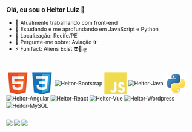 ### Olá, eu sou o Heitor Luiz 👋

- 🔭 Atualmente trabalhando com front-end
- 🌱 Estudando e me aprofundando em JavaScript e Python
- 📍 Localização: Recife/PE
- 💬 Pergunte-me sobre: Aviação ✈
- ⚡ Fun fact: Aliens Exist 👽👾🛸

##


##

<div style="display: inline_block"><br>
  <img align="center" alt="Heitor-HTML" height="60" width="60" src="https://raw.githubusercontent.com/devicons/devicon/master/icons/html5/html5-original.svg">
  <img align="center" alt="Heitor-CSS" height="60" width="60" src="https://raw.githubusercontent.com/devicons/devicon/master/icons/css3/css3-original.svg">
  <img align="center" alt="Heitor-Bootstrap" height="60" width="60" src="https://cdn.jsdelivr.net/gh/devicons/devicon/icons/bootstrap/bootstrap-original-wordmark.svg" />
  <img align="center" alt="Heitor-Js" height="60" width="60" src="https://raw.githubusercontent.com/devicons/devicon/master/icons/javascript/javascript-plain.svg">
  <img align="center" alt="Heitor-Java" height="60" width="60" src="https://cdn.jsdelivr.net/gh/devicons/devicon/icons/java/java-original-wordmark.svg" />
  <img align="center" alt="Heitor-Python" height="60" width="60" src="https://raw.githubusercontent.com/devicons/devicon/master/icons/python/python-original.svg">
  <img align="center" alt="Heitor-Angular" height="60" width="60" src="https://cdn.jsdelivr.net/gh/devicons/devicon/icons/angularjs/angularjs-original.svg" />
  <img align="center" alt="Heitor-React" height="60" width="60" src="https://cdn.jsdelivr.net/gh/devicons/devicon/icons/react/react-original-wordmark.svg" />
  <img align="center" alt="Heitor-Vue" height="60" width="60" src="https://cdn.jsdelivr.net/gh/devicons/devicon/icons/vuejs/vuejs-original-wordmark.svg" />
  <img align="center" alt="Heitor-Wordpress" height="60" width="60" src="https://cdn.jsdelivr.net/gh/devicons/devicon/icons/wordpress/wordpress-original.svg" />
  <img align="center" alt="Heitor-MySQL" height="60" width="60" src="https://cdn.jsdelivr.net/gh/devicons/devicon/icons/mysql/mysql-original-wordmark.svg" />
</div>

##

<div>
  <a href="https://www.linkedin.com/in/heitor-luiz/" target="_blank"><img src="https://img.shields.io/badge/LinkedIn-0077B5?style=for-the-badge&logo=linkedin&logoColor=white" target="_blank"></a>
  <a href="https://github.com/HeitorLuiz" target="_blank"><img src="https://img.shields.io/badge/GitHub-100000?style=for-the-badge&logo=github&logoColor=white" target="_blank"></a>
  <a href="https://www.instagram.com/heitor_html/" target="_blank"><img src="https://img.shields.io/badge/Instagram-E4405F?style=for-the-badge&logo=instagram&logoColor=white" target="_blank"></a>
</div>
 
